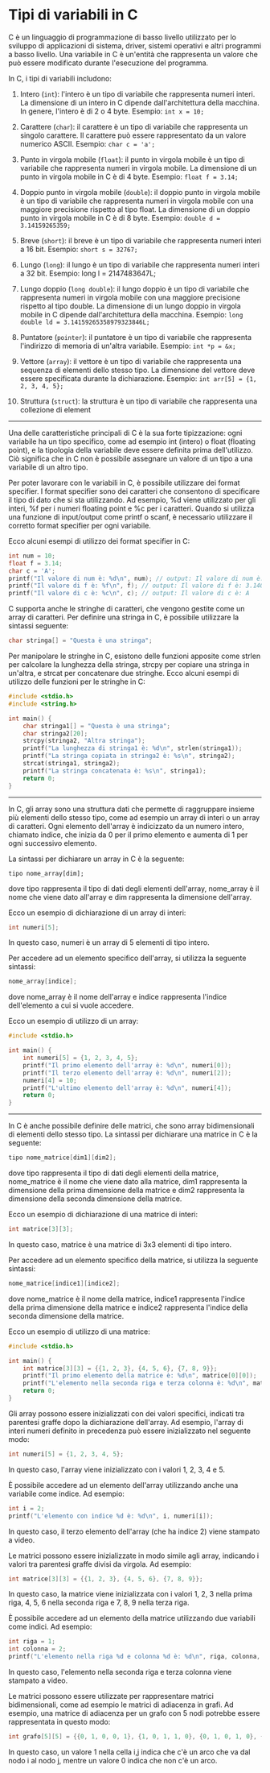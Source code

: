 # Tipi di variabili in C
C è un linguaggio di programmazione di basso livello utilizzato per lo sviluppo di applicazioni di sistema, driver, sistemi operativi e altri programmi a basso livello. Una variabile in C è un'entità che rappresenta un valore che può essere modificato durante l'esecuzione del programma.

In C, i tipi di variabili includono:

1. Intero (`int`): l'intero è un tipo di variabile che rappresenta numeri interi. La dimensione di un intero in C dipende dall'architettura della macchina. In genere, l'intero è di 2 o 4 byte. Esempio: `int x = 10;`

2. Carattere (`char`): il carattere è un tipo di variabile che rappresenta un singolo carattere. Il carattere può essere rappresentato da un valore numerico ASCII. Esempio: `char c = 'a';`

3. Punto in virgola mobile (`float`): il punto in virgola mobile è un tipo di variabile che rappresenta numeri in virgola mobile. La dimensione di un punto in virgola mobile in C è di 4 byte. Esempio: `float f = 3.14;`

4. Doppio punto in virgola mobile (`double`): il doppio punto in virgola mobile è un tipo di variabile che rappresenta numeri in virgola mobile con una maggiore precisione rispetto al tipo float. La dimensione di un doppio punto in virgola mobile in C è di 8 byte. Esempio: `double d = 3.14159265359;`

5. Breve (`short`): il breve è un tipo di variabile che rappresenta numeri interi a 16 bit. Esempio: `short s = 32767;`

6. Lungo (`long`): il lungo è un tipo di variabile che rappresenta numeri interi a 32 bit. Esempio: long l = 2147483647L;

7. Lungo doppio (`long double`): il lungo doppio è un tipo di variabile che rappresenta numeri in virgola mobile con una maggiore precisione rispetto al tipo double. La dimensione di un lungo doppio in virgola mobile in C dipende dall'architettura della macchina. Esempio: `long double ld = 3.14159265358979323846L;`

8. Puntatore (`pointer`): il puntatore è un tipo di variabile che rappresenta l'indirizzo di memoria di un'altra variabile. Esempio: `int *p = &x;`

9. Vettore (`array`): il vettore è un tipo di variabile che rappresenta una sequenza di elementi dello stesso tipo. La dimensione del vettore deve essere specificata durante la dichiarazione. Esempio: `int arr[5] = {1, 2, 3, 4, 5};`

10. Struttura (`struct`): la struttura è un tipo di variabile che rappresenta una collezione di element
------------------------------------------------------------------------------------------------

Una delle caratteristiche principali di C è la sua forte tipizzazione: ogni variabile ha un tipo specifico, come ad esempio int (intero) o float (floating point), e la tipologia della variabile deve essere definita prima dell'utilizzo. Ciò significa che in C non è possibile assegnare un valore di un tipo a una variabile di un altro tipo.

Per poter lavorare con le variabili in C, è possibile utilizzare dei format specifier. I format specifier sono dei caratteri che consentono di specificare il tipo di dato che si sta utilizzando. Ad esempio, %d viene utilizzato per gli interi, %f per i numeri floating point e %c per i caratteri. Quando si utilizza una funzione di input/output come printf o scanf, è necessario utilizzare il corretto format specifier per ogni variabile.

Ecco alcuni esempi di utilizzo dei format specifier in C:
```c
int num = 10;
float f = 3.14;
char c = 'A';
printf("Il valore di num è: %d\n", num); // output: Il valore di num è: 10
printf("Il valore di f è: %f\n", f); // output: Il valore di f è: 3.140000
printf("Il valore di c è: %c\n", c); // output: Il valore di c è: A
```

C supporta anche le stringhe di caratteri, che vengono gestite come un array di caratteri. Per definire una stringa in C, è possibile utilizzare la sintassi seguente:
```c
char stringa[] = "Questa è una stringa";
```

Per manipolare le stringhe in C, esistono delle funzioni apposite come strlen per calcolare la lunghezza della stringa, strcpy per copiare una stringa in un'altra, e strcat per concatenare due stringhe.
Ecco alcuni esempi di utilizzo delle funzioni per le stringhe in C:
```c
#include <stdio.h>
#include <string.h>

int main() {
    char stringa1[] = "Questa è una stringa";
    char stringa2[20];
    strcpy(stringa2, "Altra stringa");
    printf("La lunghezza di stringa1 è: %d\n", strlen(stringa1));
    printf("La stringa copiata in stringa2 è: %s\n", stringa2);
    strcat(stringa1, stringa2);
    printf("La stringa concatenata è: %s\n", stringa1);
    return 0;
}
```
------------------------------------------------------------------------------------------------

In C, gli array sono una struttura dati che permette di raggruppare insieme più elementi dello stesso tipo, come ad esempio un array di interi o un array di caratteri. Ogni elemento dell'array è indicizzato da un numero intero, chiamato indice, che inizia da 0 per il primo elemento e aumenta di 1 per ogni successivo elemento.

La sintassi per dichiarare un array in C è la seguente:

```
tipo nome_array[dim];
```
dove tipo rappresenta il tipo di dati degli elementi dell'array, nome_array è il nome che viene dato all'array e dim rappresenta la dimensione dell'array.

Ecco un esempio di dichiarazione di un array di interi:
```c
int numeri[5];
```
In questo caso, numeri è un array di 5 elementi di tipo intero.

Per accedere ad un elemento specifico dell'array, si utilizza la seguente sintassi:
```c
nome_array[indice];
```
dove nome_array è il nome dell'array e indice rappresenta l'indice dell'elemento a cui si vuole accedere.

Ecco un esempio di utilizzo di un array:
```c
#include <stdio.h>

int main() {
    int numeri[5] = {1, 2, 3, 4, 5};
    printf("Il primo elemento dell'array è: %d\n", numeri[0]);
    printf("Il terzo elemento dell'array è: %d\n", numeri[2]);
    numeri[4] = 10;
    printf("L'ultimo elemento dell'array è: %d\n", numeri[4]);
    return 0;
}
```
------------------------------------------------------------------------------------------------

In C è anche possibile definire delle matrici, che sono array bidimensionali di elementi dello stesso tipo. La sintassi per dichiarare una matrice in C è la seguente:
```c
tipo nome_matrice[dim1][dim2];
```
dove tipo rappresenta il tipo di dati degli elementi della matrice, nome_matrice è il nome che viene dato alla matrice, dim1 rappresenta la dimensione della prima dimensione della matrice e dim2 rappresenta la dimensione della seconda dimensione della matrice.

Ecco un esempio di dichiarazione di una matrice di interi:
```c
int matrice[3][3];
```
In questo caso, matrice è una matrice di 3x3 elementi di tipo intero.

Per accedere ad un elemento specifico della matrice, si utilizza la seguente sintassi:
```c
nome_matrice[indice1][indice2];
```
dove nome_matrice è il nome della matrice, indice1 rappresenta l'indice della prima dimensione della matrice e indice2 rappresenta l'indice della seconda dimensione della matrice.

Ecco un esempio di utilizzo di una matrice:
```c
#include <stdio.h>

int main() {
    int matrice[3][3] = {{1, 2, 3}, {4, 5, 6}, {7, 8, 9}};
    printf("Il primo elemento della matrice è: %d\n", matrice[0][0]);
    printf("L'elemento nella seconda riga e terza colonna è: %d\n", matrice[1][2]);
    return 0;
}
```

Gli array possono essere inizializzati con dei valori specifici, indicati tra parentesi graffe dopo la dichiarazione dell'array. Ad esempio, l'array di interi numeri definito in precedenza può essere inizializzato nel seguente modo:
```c
int numeri[5] = {1, 2, 3, 4, 5};
```
In questo caso, l'array viene inizializzato con i valori 1, 2, 3, 4 e 5.

È possibile accedere ad un elemento dell'array utilizzando anche una variabile come indice. Ad esempio:
```c
int i = 2;
printf("L'elemento con indice %d è: %d\n", i, numeri[i]);
```
In questo caso, il terzo elemento dell'array (che ha indice 2) viene stampato a video.

Le matrici possono essere inizializzate in modo simile agli array, indicando i valori tra parentesi graffe divisi da virgola. Ad esempio:
```c
int matrice[3][3] = {{1, 2, 3}, {4, 5, 6}, {7, 8, 9}};
```
In questo caso, la matrice viene inizializzata con i valori 1, 2, 3 nella prima riga, 4, 5, 6 nella seconda riga e 7, 8, 9 nella terza riga.

È possibile accedere ad un elemento della matrice utilizzando due variabili come indici. Ad esempio:
```c
int riga = 1;
int colonna = 2;
printf("L'elemento nella riga %d e colonna %d è: %d\n", riga, colonna, matrice[riga][colonna]);
```
In questo caso, l'elemento nella seconda riga e terza colonna viene stampato a video.

Le matrici possono essere utilizzate per rappresentare matrici bidimensionali, come ad esempio le matrici di adiacenza in grafi. Ad esempio, una matrice di adiacenza per un grafo con 5 nodi potrebbe essere rappresentata in questo modo:
```c
int grafo[5][5] = {{0, 1, 0, 0, 1}, {1, 0, 1, 1, 0}, {0, 1, 0, 1, 0}, {0, 1, 1, 0, 1}, {1, 0, 0, 1, 0}};
```
In questo caso, un valore 1 nella cella i,j indica che c'è un arco che va dal nodo i al nodo j, mentre un valore 0 indica che non c'è un arco.
